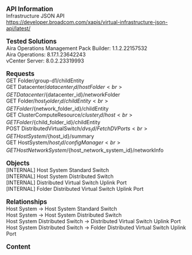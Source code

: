 <big><b> API Information </big></b>  <br>Infrastructure JSON API <br>https://developer.broadcom.com/xapis/virtual-infrastructure-json-api/latest/ <br> <br><b><big> Tested Solutions </big></b><br> Aira Operations Management Pack Builder: 1.1.2.22157532 <br> Aira Operations: 8.17.1.23642243 <br> vCenter Server: 8.0.2.23319993 <br> <br><b><big> Requests</big></b> <br>GET Folder/group-d1/childEntity <br>GET Datacenter/${datacenter_id}/hostFolder <br>GET Datacenter/${datacenter_id}/networkFolder <br>GET Folder/${host_folder_id}/childEntity <br>GET Folder/${network_folder_id}/childEntity <br>GET ClusterComputeResource/${cluster_id}/host <br>GET Folder/${child_folder_id}/childEntity <br>POST DistributedVirtualSwitch/${dvs_id}/FetchDVPorts <br>GET HostSystem/${host_id}/summary <br>GET HostSystem/${host_id}/configManager <br>GET HostNetworkSystem/${host_network_system_id}/networkInfo <br> <br><b><big> Objects </big></b> <br>[INTERNAL] Host System Standard Switch <br> [INTERNAL] Host System Distributed Switch <br>[INTERNAL] Distributed Virtual Switch Uplink Port <br>[INTERNAL] Folder Distributed Virtual Switch Uplink Port <br><br><b><big> Relationships </big></b><br>Host System -> Host System Standard Switch <br>Host System -> Host System Distributed Switch <br>Host System Distributed Switch -> Distributed Virtual Switch Uplink Port <br>Host System Distributed Switch -> Folder Distributed Virtual Switch Uplink Port <br><br><b><big> Content </big></b><br>
